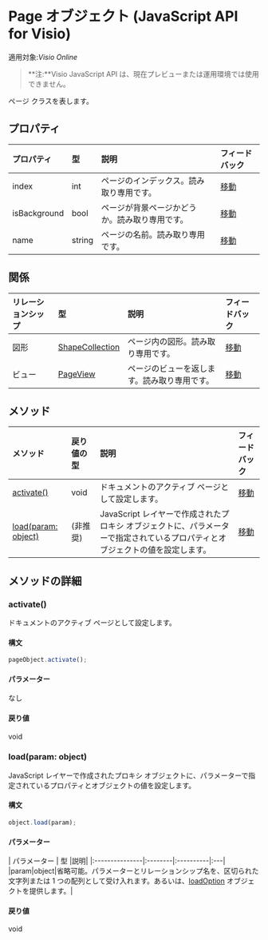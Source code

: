 # <a name="page-object-javascript-api-for-visio"></a>Page オブジェクト (JavaScript API for Visio)

適用対象:_Visio Online_
>**注:**Visio JavaScript API は、現在プレビューまたは運用環境では使用できません。

ページ クラスを表します。

## <a name="properties"></a>プロパティ

| プロパティ     | 型   |説明| フィードバック|
|:---------------|:--------|:----------|:---|
|index|int|ページのインデックス。読み取り専用です。|[移動](https://github.com/OfficeDev/office-js-docs/issues/new?title=Visio-page-index)|
|isBackground|bool|ページが背景ページかどうか。読み取り専用です。|[移動](https://github.com/OfficeDev/office-js-docs/issues/new?title=Visio-page-isBackground)|
|name|string|ページの名前。読み取り専用です。|[移動](https://github.com/OfficeDev/office-js-docs/issues/new?title=Visio-page-name)|

## <a name="relationships"></a>関係
| リレーションシップ | 型   |説明| フィードバック|
|:---------------|:--------|:----------|:---|
|図形|[ShapeCollection](shapecollection.md)|ページ内の図形。読み取り専用です。|[移動](https://github.com/OfficeDev/office-js-docs/issues/new?title=Visio-page-shapes)|
|ビュー|[PageView](pageview.md)|ページのビューを返します。読み取り専用です。|[移動](https://github.com/OfficeDev/office-js-docs/issues/new?title=Visio-page-view)|

## <a name="methods"></a>メソッド

| メソッド           | 戻り値の型    |説明| フィードバック|
|:---------------|:--------|:----------|:---|
|[activate()](#activate)|void|ドキュメントのアクティブ ページとして設定します。|[移動](https://github.com/OfficeDev/office-js-docs/issues/new?title=Visio-page-activate)|
|[load(param: object)](#loadparam-object)|(非推奨)|JavaScript レイヤーで作成されたプロキシ オブジェクトに、パラメーターで指定されているプロパティとオブジェクトの値を設定します。|[移動](https://github.com/OfficeDev/office-js-docs/issues/new?title=Visio-page-load)|

## <a name="method-details"></a>メソッドの詳細


### <a name="activate"></a>activate()
ドキュメントのアクティブ ページとして設定します。

#### <a name="syntax"></a>構文
```js
pageObject.activate();
```

#### <a name="parameters"></a>パラメーター
なし

#### <a name="returns"></a>戻り値
void

### <a name="loadparam-object"></a>load(param: object)
JavaScript レイヤーで作成されたプロキシ オブジェクトに、パラメーターで指定されているプロパティとオブジェクトの値を設定します。

#### <a name="syntax"></a>構文
```js
object.load(param);
```

#### <a name="parameters"></a>パラメーター
| パラメーター    | 型   |説明|
|:---------------|:--------|:----------|:---|
|param|object|省略可能。パラメーターとリレーションシップ名を、区切られた文字列または 1 つの配列として受け入れます。あるいは、[loadOption](loadoption.md) オブジェクトを提供します。|

#### <a name="returns"></a>戻り値
void
